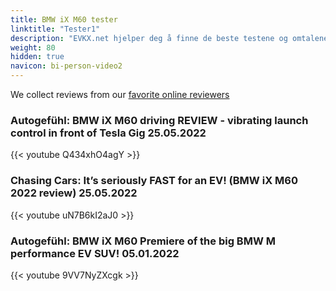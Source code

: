 ```yaml
---
title: BMW iX M60 tester
linktitle: "Tester1"
description: "EVKX.net hjelper deg å finne de beste testene og omtalene av denne modellen. "
weight: 80
hidden: true
navicon: bi-person-video2
---
```

We collect reviews from our [favorite online reviewers](/guides/evreviewers/)

### Autogefühl: BMW iX M60 driving REVIEW - vibrating launch control in front of Tesla Gig 25.05.2022

{{< youtube Q434xhO4agY >}}

### Chasing Cars: It’s seriously FAST for an EV! (BMW iX M60 2022 review) 25.05.2022

{{< youtube uN7B6kI2aJ0 >}}

### Autogefühl: BMW iX M60 Premiere of the big BMW M performance EV SUV! 05.01.2022

{{< youtube 9VV7NyZXcgk >}}

